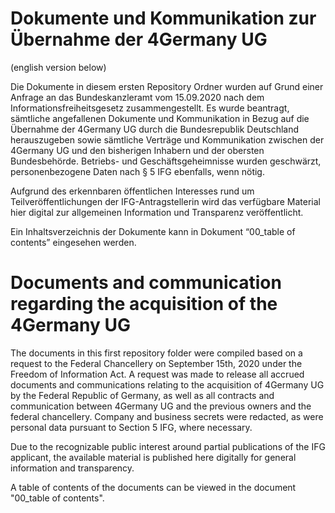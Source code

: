 # Dokumente und Kommunikation zur Übernahme der 4Germany UG
(english version below)

Die Dokumente in diesem ersten Repository Ordner wurden auf Grund einer Anfrage an das Bundeskanzleramt vom 15.09.2020 nach dem Informationsfreiheitsgesetz zusammengestellt. Es wurde beantragt, sämtliche angefallenen Dokumente und Kommunikation in Bezug auf die Übernahme der 4Germany UG durch die Bundesrepublik Deutschland herauszugeben sowie sämtliche Verträge und Kommunikation zwischen der 4Germany UG und den bisherigen Inhabern und der obersten Bundesbehörde. Betriebs- und Geschäftsgeheimnisse wurden geschwärzt, personenbezogene Daten nach § 5 IFG ebenfalls, wenn nötig.

Aufgrund des erkennbaren öffentlichen Interesses rund um Teilveröffentlichungen der IFG-Antragstellerin wird das verfügbare Material hier digital zur allgemeinen Information und Transparenz veröffentlicht.

Ein Inhaltsverzeichnis der Dokumente kann in Dokument “00_table of contents” eingesehen werden. 

 # Documents and communication regarding the acquisition of the 4Germany UG

The documents in this first repository folder were compiled based on a request to the Federal Chancellery on September 15th, 2020 under the Freedom of Information Act. A request was made to release all accrued documents and communications relating to the acquisition of 4Germany UG by the Federal Republic of Germany, as well as all contracts and communication between 4Germany UG and the previous owners and the federal chancellery. Company and business secrets were redacted, as were personal data pursuant to Section 5 IFG, where necessary.

Due to the recognizable public interest around partial publications of the IFG applicant, the available material is published here digitally for general information and transparency.

A table of contents of the documents can be viewed in the document "00_table of contents". 
